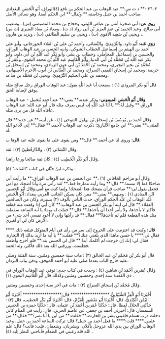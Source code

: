 ٣٦٠٢ -** د ت س:** عبد الوهاب بن عبد الحكم بن نافع (٤)الوراق، أَبُو الْحَسَنِ البغدادي صاحب أحمد بن حنبل وخاصته،** ويُقال:** ابن الحكم أيضا، وهو نسائي الأصل.

**روى عن:** أبي صخرة أنس بن عياض الليثي، وحجاج بن محمد المصيصي (س) ، وشعيب أبي صالح، وعبد الحميد بْن عبد العزيز بْن أَبي رواد (د ت) ، ومعاذ بْن معاذ العنبري (ت س) ، ويحيى بْن سَعِيد الأُمَوِي (ت) ، ويحيى بن سليم الطائفي (ت) ، ويزيد بن هارون.

**رَوَى عَنه:** أَبُو داود، والتِّرْمِذِيّ، والنَّسَائي، وأحمد بْن علي بْن العلاء الجوزجاني، وأبو علي أحمد بن الهيثم بن إسماعيل الحطاب الشوكي، وابنه الحسن بن عبد الوهاب الوراق، والحسين بن إسماعيل المحاملي، وخطاب بن بشر، وأبو بَكْر عَبد اللَّهِ بْن أَبي داود، وأبو بكر عَبد الله بْن مُحَمَّد بْن أَبي الدنيا، وأَبُو الْقَاسِم عَبد اللَّهِ بْن محمد البغوي، وعُمَر بْن مُحَمَّدِ بْن بجير البجيري، ومحمد بْن أَحْمَدَ بْنِ أَبي عون الزيادي، ومحمد بْن إسحاق بْن خزيمة، ومحمد بْن إسحاق الثقفي السراج، ومحمد بْن الْعَبَّاس بْن أيوب الأخرم الأصبهاني، ومحمد بن علي الحكيم التِّرْمِذِيّ، ويحيى بْن مُحَمَّد بن صاعد.

قال أَبُو بكر المروذي (١) : سمعت أبا عَبد اللَّهِ يقول: عبد الوهاب الوراق رجل صالح مثله يوفق لإصابة الحق.

**وَقَال أَبُو الْحَسَنِ الميموني:** وذكر عنده،** يعني:** عند أحمد بْنحنبل - عبد الوهاب الوراق،** وقيل لَهُ:** يا أَبَا عَبد اللَّهِ إنه ليس يعرف مثله قال أبو عبد الله: عبد الوهاب عافاه الله قل من يرى مثله.

وَقَال أحمد بن يُوسُفَ بْن إسحاق بْن بهلول التنوخي (١) ، عَن أبيه،** عن جده:** قال المثنى،** يعني:** ابن جامع الأَنْبارِيّ: ذكرت عبد الوهاب لأحمد،** فقال:** إني لأدعو الله له.

**قال:** وروي لنا عن أحمد،** قال:** ومن يقوى على ما يقوى عليه عبد الوها ب.

وَقَال النَّسَائي (٢) ، والدَّارَقُطنِيّ (٣) : ثقة.

وَقَال أَبُو بَكْر الْخَطِيب (٤) : كَانَ ثقة صالحا ورعا زاهدا.

وذكره ابنُ حِبَّان فِي كتاب "الثقات" (٥) .

وَقَال أبو مزاحم الخاقاني (٦) ،** عن الحسن بن عبد الوهاب الوراق:** ما رأيت أبي ضاحكا قط إلا تبسما.** قال:** وما رأيته ممازحا قط،** لقد رآني مرة وأنا أضحك مع أمي فجعل يقول لي:** صاحب قرآن يضحك هذا الضحك! وإنما كنت مع أمي.وَقَال أَبُو الحسين ابْن المنادي (١) : ومنهم،** يعني:** ممن كان يسكن الجانب الغربي ببغداد: أَبُو الْحَسَنِ عَبْد الوهاب بْن عَبْد الحكم الوراق، حدث الناس بألوف (٢) يسيرة، وكان من الصالحين العقلاء.** قال لي ابنه أبو بكر الحسن بن عبد الوهاب:** كان أبي إذا وقعت منه قطعة فأكثر لا يأخذها، ولا يأمر أحدا أن يأخذها.** قال:** فقلت له يوما: يا أبة الساعة سقطت منك هذه القطعة فلم لم تأخذها؟** فقال:** قد رأيتها وإني لا أعود نفسي أخذ شيء من الأرض كان لي أو لغيري.

**قال:** وكنت قد اعتزمت على الخروج إلى سر من رأى في أيام المتوكل فبلغه ذلك،**** فقال لي:**** يا حسن ماهذا الذي بلغني عنك؟** فقلت:** يا أبة ما أريد بذلك إلا التجارة. فقال لي: إنك إن خرجت لم أكلمك أبدا.** قال لي الحسن بنه:** فلم أخرج وأطعته فجلست، ورزقني الله بعد ذلك فأكثر، وله الحمد.

قال أبو بكر بْن مُحَمَّدِ بْنِ عبد الخالق (٣) : مات سنة خمسين ومئتين. سنة الفتنة وصلي عليه خارج الباب بعدما صلى عليه أبو أحمد الموفق، ودفن بباب البردان.

وَقَال عُمَربن أَحْمَدَ بْنِ شاهين (٤) : وجدت في كتاب جدي: توفي عبد الوهاب الوراق في ذي القعدة سنة إحدى وخمسين ومئتين.وكذلك قال أَبُو الْقَاسِم البغوي (١) .

وَقَال مُحَمَّد بْن إسحاق السراج (٢) : مات في آخر سنة إحدى وخمسين ومئتين.

أَخْبَرَنَا أَبُو الْعِزِّ الشَّيْبَانِيُّ،****************** قال:****************** أَخْبَرَنَا أَبُو اليُمْنِ الْكِنْدِيُّ، قال: أَخْبَرَنَا أَبُو مَنْصُورٍ الْقَزَّازُ، قال: أَخْبَرَنَا أَبُو بَكْر الخطيب، قال (٣) : حَدَّثَنِي الخلال لفظا، قال: حَدَّثَنَا عُمَربن أَحْمَدَ بْنِ عثمان، قال: حَدَّثَنَا حمزة بن الحسين السمسار، قال: أخبرني أحمد بن جعفر، عن عاصم الحربي، قال: رأيت في المنام كأني دخلت درب هشام فلقيني بشر بن الحارث،** فقلت:** من أين يا أبا نصر؟** فقال:** من عليين.**** قلت:**** ما فعل أحمد بن حنبل؟ قال: تركت الساعة أحمد بن حنبل، وعبد الوهاب الوراق بين يدي الله عزوجل يأكلان، ويشربان، ويتنعمان. قلت: فأنت؟ قال: علم الله قلة رغبتي في الطعام فأباحني النظر إليه (٤) .